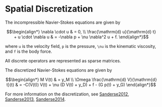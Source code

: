 # Spatial Discretization

The incompressible Navier-Stokes equations are given by

```math
\begin{align*}
\nabla \cdot u & = 0, \\
\frac{\mathrm{d} u}{\mathrm{d} t} + u \cdot \nabla u & = -\nabla p +
\nu \nabla^2 u + f.
\end{align*}
```

where ``u`` is the velocity field, ``p`` is the pressure, ``\nu`` is
the kinematic viscosity, and ``f`` is the body force.

All discrete operators are represented as sparse matrices.

The discretized Navier-Stokes equations are given by

```math
\begin{align*}
M V(t) & = y_M \\
\Omega \frac{\mathrm{d} V}{\mathrm{d} t}(t) & = -C(V(t)) V(t) + \nu (D V(t) +
y_D) + f - (G p(t) + y_G)
\end{align*}
```

For more information on the discretization, see [Sanderse2012](@cite),
[Sanderse2013](@cite), [Sanderse2014](@cite).
